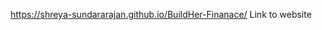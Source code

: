 https://shreya-sundararajan.github.io/BuildHer-Finanace/
Link to website
<!---
Shreya-Sundararajan/Shreya-Sundararajan is a ✨ special ✨ repository because its `README.md` (this file) appears on your GitHub profile.
You can click the Preview link to take a look at your changes.
--->
